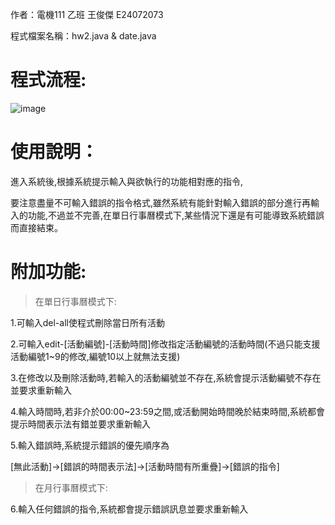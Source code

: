 作者：電機111 乙班 王俊傑 E24072073

程式檔案名稱：hw2.java & date.java

# 程式流程:

![image](https://user-images.githubusercontent.com/80030514/126834826-402331b0-2dc0-4b8f-8db4-34d9860255ef.png)

# 使用說明：

進入系統後,根據系統提示輸入與欲執行的功能相對應的指令,

要注意盡量不可輸入錯誤的指令格式,雖然系統有能針對輸入錯誤的部分進行再輸入的功能,不過並不完善,在單日行事曆模式下,某些情況下還是有可能導致系統錯誤而直接結束。

# 附加功能:

>在單日行事曆模式下:

1.可輸入del-all使程式刪除當日所有活動

2.可輸入edit-[活動編號]-[活動時間]修改指定活動編號的活動時間(不過只能支援活動編號1~9的修改,編號10以上就無法支援)

3.在修改以及刪除活動時,若輸入的活動編號並不存在,系統會提示活動編號不存在並要求重新輸入

4.輸入時間時,若非介於00:00~23:59之間,或活動開始時間晚於結束時間,系統都會提示時間表示法有錯並要求重新輸入

5.輸入錯誤時,系統提示錯誤的優先順序為

[無此活動]->[錯誤的時間表示法]->[活動時間有所重疊]->[錯誤的指令]

>在月行事曆模式下:

6.輸入任何錯誤的指令,系統都會提示錯誤訊息並要求重新輸入

